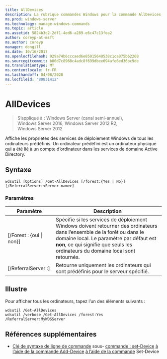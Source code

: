 ```yaml
---
title: AllDevices
description: La rubrique commandes Windows pour la commande AllDevices, qui affiche les propriétés des services de déploiement Windows de tous les ordinateurs prédéfinis.
ms.prod: windows-server
ms.technology: manage-windows-commands
ms.topic: article
ms.assetid: 5824b3d2-2df1-4ed6-a289-e6c47c13fea2
author: coreyp-at-msft
ms.author: coreyp
manager: dongill
ms.date: 10/16/2017
ms.openlocfilehash: 929a74b6cccaed6e85015648538c1ca875b62208
ms.sourcegitcommit: b00d7c8968c4adc8f699dbee694afe6ed36bc9de
ms.translationtype: MT
ms.contentlocale: fr-FR
ms.lasthandoff: 04/08/2020
ms.locfileid: "80831412"
---
```

# <a name="get-alldevices"></a>AllDevices

>S’applique à : Windows Server (canal semi-annuel), Windows Server 2016, Windows Server 2012 R2, Windows Server 2012

Affiche les propriétés des services de déploiement Windows de tous les ordinateurs prédéfinis. Un ordinateur prédéfini est un ordinateur physique qui a été lié à un compte d’ordinateur dans les services de domaine Active Directory.

## <a name="syntax"></a>Syntaxe
```
wdsutil [Options] /Get-AllDevices [/forest:{Yes | No}] [/ReferralServer:<Server name>]
```
### <a name="parameters"></a>Paramètres
|Paramètre|Description|
|-------|--------|
|[/Forest : {oui &#124; non}]|Spécifie si les services de déploiement Windows doivent retourner des ordinateurs dans l’ensemble de la forêt ou dans le domaine local. Le paramètre par défaut est **non**, ce qui signifie que seuls les ordinateurs du domaine local sont retournés.|
|[/ReferralServer :<Server name>]|Retourne uniquement les ordinateurs qui sont prédéfinis pour le serveur spécifié.|
## <a name="examples"></a><a name=BKMK_examples></a>Illustre
Pour afficher tous les ordinateurs, tapez l’un des éléments suivants :
```
wdsutil /Get-AllDevices
wdsutil /verbose /Get-AllDevices /forest:Yes /ReferralServer:MyWDSServer
```
## <a name="additional-references"></a>Références supplémentaires
- [Clé de syntaxe de ligne de commande](command-line-syntax-key.md)
sous- [commande : set-Device](subcommand-set-device.md)
[à l’aide de la commande Add-Device](using-the-add-device-command.md)
[à l’aide de la commande](using-the-get-device-command.md) Set-Device
